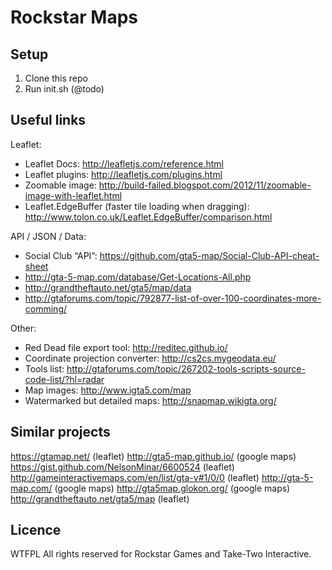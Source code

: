 # Rockstar Maps

## Setup
1. Clone this repo
2. Run init.sh (@todo)

## Useful links

Leaflet:
* Leaflet Docs: http://leafletjs.com/reference.html
* Leaflet plugins: http://leafletjs.com/plugins.html
* Zoomable image: http://build-failed.blogspot.com/2012/11/zoomable-image-with-leaflet.html
* Leaflet.EdgeBuffer (faster tile loading when dragging): http://www.tolon.co.uk/Leaflet.EdgeBuffer/comparison.html

API / JSON / Data:
* Social Club “API”: https://github.com/gta5-map/Social-Club-API-cheat-sheet
* http://gta-5-map.com/database/Get-Locations-All.php
* http://grandtheftauto.net/gta5/map/data
* http://gtaforums.com/topic/792877-list-of-over-100-coordinates-more-comming/

Other:
* Red Dead file export tool: http://reditec.github.io/
* Coordinate projection converter: http://cs2cs.mygeodata.eu/
* Tools list: http://gtaforums.com/topic/267202-tools-scripts-source-code-list/?hl=radar
* Map images: http://www.igta5.com/map
* Watermarked but detailed maps: http://snapmap.wikigta.org/

## Similar projects
https://gtamap.net/ (leaflet)
http://gta5-map.github.io/ (google maps)
https://gist.github.com/NelsonMinar/6600524 (leaflet)
http://gameinteractivemaps.com/en/list/gta-v#1/0/0 (leaflet)
http://gta-5-map.com/ (google maps)
http://gta5map.glokon.org/ (google maps)
http://grandtheftauto.net/gta5/map (leaflet)

## Licence
WTFPL
All rights reserved for Rockstar Games and Take-Two Interactive.
